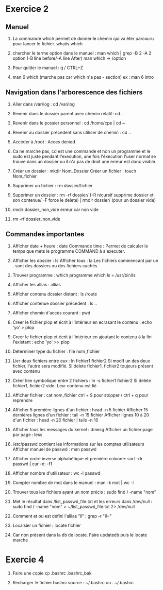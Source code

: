 
# Exercice 2

## Manuel

1. 	La commande which permet de donner le chemin qui va êter parcouru pour lancer le fichier. whatis which 

2. 	chercher le terme option dans le manuel : man which | grep -B 2 -A 2 option (-B line before/-A line After)
	man which -> /option

3. 	Pour quitter le manuel : q / CTRL+Z

4. man 6 which (marche pas car which n'a pas - section)
   ex : man 6 intro

## Navigation dans l'arborescence des fichiers

1. 	Aller dans /var/log : cd /var/log

2. 	Revenir dans le dossier parent avec chemin relatif: cd ..

3. 	Revenir dans le possier personnel : cd /home/cpe	|	cd ~

4. 	Revenir au dossier précedent sans utiliser de chemin : cd ..

5. 	Accéder à /root : Acces denied

6. 	Ca ne marche pas, cd est une commande et non un programme et le sudo est juste pendant l'execution, une fois l'éxecution l'user normal se trouve dans un dossier ou il n'a pas de droit
une erreur est donc visible.

7. 	Créer un dossier : mkdir Nom_Dossier
	Créer un fichier : touch Nom_fichier
   
8. 	Supprimer un fichier : rm dossier/fichier

9. 	Supprimer un dossier : rm -rf dossier/ (-R récursif supprime dossier et son contenue/ -F force le delete) | rmdir dossier/ (pour un dossier vide)

10. rmdir dossier_non_vide erreur car non vide

11. rm -rf dossier_non_vide

## Commandes importantes

	
1. 	Afficher date + heure : date
	Commande time : Permet de calculer le temps que mets le programme COMMAND à s'executer.
	
2.	Afficher les dossier : ls
	Afficher tous : la
	Les fichiers commencant par un . sont des dossiers ou des fichiers cachés
	
3. 	Trouver programme : which programme
	which ls = /usr/bin/ls
	
4. 	Afficher les allias : allias

5.	Afficher contenu dossier distant : ls /route

6. 	Afficher contenue dossier précedent : ls ..

7.	Afficher chemin d'accès courant : pwd

8.	Creer le fichier plop et écrit à l'intérieur en ecrasant le contenu : echo 'yo' > plop

9.	Creer le fichier plop et écrit à l'intérieur en ajoutant le contenu à la fin l'existant : echo 'yo' >> plop

10. Déterminer type du fichier : file nom_fichier

11.	Lier deux fichiers entre eux : ln fichier1 fichier2
	Si modif un des deux fichier, l'autre sera modifié. Si delete fichier1, fichier2 toujours présent avec contenu
	
12.	Créer lien symbolique entre 2 fichiers : ln -s fichier1 fichier2
	Si delete fichier1, fichier2 vide. Leur contenu est lié
	
13.	Afficher fichier : cat nom_fichier 
	ctrl + S pour stopper / ctrl + q pour reprendre

14.	Afficher 5 première lignes d'un fichier : head -n 5 fichier
	Afficher 15 dernières lignes d'un fichier : tail -n 15 fichier
	Afficher lignes 10 à 20 d'un fichier : head -n 20 fichier | tails -n 10
	
15.	Afficher tous les messages du kernel : dmesg
	Afficher un fichier page par page : less

16.	/etc/passwd contient les informations sur les comptes utilisateurs
	Afficher manuel de passwd : man passwd
	
17.	Afficher ordre inverse alphabétique et première colonne: sort -dr passwd | cur -d: -f1

18.	Afficher nombre d'utilisateur : wc -l passwd

19.	Compter nombre de mot dans le manuel : man -k mot | wc -l

20.	Trouver tous les fichiers ayant un nom précis : sudo find / -name "nom" 

21.	Met le résultat dans /list_passwd_file.txt et les erreurs dans /dev/null : sudo find / -name "nom" > ~/list_passwd_file.txt 2> /dev/null

22.	Comment et ou est défini l'allias "ll" : grep -r "ll="

23.	Localsier un fichier : locate fichier

24.	Car non présent dans la db de locate. Faire updatedb puis le locate marche

# Exercie 4

1. Faire une copie cp .bashrc .bashrc_bak

3. Recharger le fichier bashrc source : ~/.bashrc ou . ~/.bashrc 
